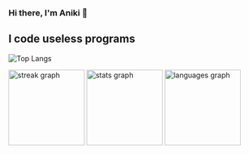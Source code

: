 ### Hi there, I'm Aniki 👋
## I code useless programs
![Top Langs](https://github-readme-stats.vercel.app/api/top-langs/?username=N1-San&layout=compact&theme=tokyonight)
<div align="left">
  <img src="https://streak-stats.demolab.com?user=Kairu-22&locale=en&mode=daily&theme=dracula&hide_border=false&border_radius=5" height="150" alt="streak graph"  />
  <img src="https://github-readme-stats.vercel.app/api?username=Kairu-22&hide_title=false&hide_rank=false&show_icons=true&include_all_commits=true&count_private=true&disable_animations=false&theme=dracula&locale=en&hide_border=false" height="150" alt="stats graph"  />
  <img src="https://github-readme-stats.vercel.app/api/top-langs?username=Kairu-22&locale=en&hide_title=false&layout=compact&card_width=320&langs_count=5&theme=dracula&hide_border=false" height="150" alt="languages graph"  />
</div>
